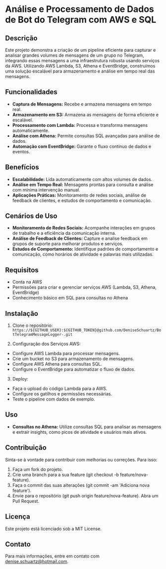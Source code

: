 # Análise e Processamento de Dados de Bot do Telegram com AWS e SQL

## Descrição

Este projeto demonstra a criação de um pipeline eficiente para capturar e analisar grandes volumes de mensagens de um grupo no Telegram, integrando essas mensagens a uma infraestrutura robusta usando serviços da AWS. Utilizando AWS Lambda, S3, Athena e EventBridge, construímos uma solução escalável para armazenamento e análise em tempo real das mensagens.

## Funcionalidades
* **Captura de Mensagens:** Recebe e armazena mensagens em tempo real.
* **Armazenamento em S3:** Armazena as mensagens de forma eficiente e escalável.
* **Processamento com Lambda:** Processa e transforma mensagens automaticamente.
* **Análise com Athena:** Permite consultas SQL avançadas para análise de dados.
* **Automação com EventBridge:** Garante o fluxo contínuo de dados e eventos.
  
## Benefícios

* **Escalabilidade:** Lida automaticamente com altos volumes de dados.
* **Análise em Tempo Real:** Mensagens prontas para consulta e análise com mínima intervenção manual.
* **Aplicações Práticas:** Monitoramento de redes sociais, análise de feedback de clientes, e estudos de comportamento e comunicação.
  

## Cenários de Uso

* **Monitoramento de Redes Sociais:** Acompanhe interações em grupos de trabalho e a eficiência da comunicação interna.
* **Análise de Feedback de Clientes:** Capture e analise feedback em grupos de suporte para melhorar produtos e serviços.
* **Estudos de Comportamento:** Identifique padrões de comportamento e comunicação, como horários de atividade e palavras mais utilizadas.

## Requisitos

* Conta na AWS
* Permissões para criar e gerenciar serviços AWS (Lambda, S3, Athena, EventBridge)
* Conhecimento básico em SQL para consultas no Athena

## Instalação
1. Clone o repositório:
`https://${GITHUB_USER}:${GITHUB_TOKEN}@github.com/DeniseSchuartz/BotTelegramMessageLogger-.git`

2. Configuração dos Serviços AWS:

* Configure AWS Lambda para processar mensagens.
* Crie um bucket no S3 para armazenamento de mensagens.
* Configure AWS Athena para consultas SQL.
* Configure o EventBridge para automatizar o fluxo de dados.

3. Deploy:

* Faça o upload do código Lambda para a AWS.
* Configure os gatilhos e permissões necessárias.
* Teste o pipeline com dados de exemplo.

## Uso

* **Consultas no Athena:** Utilize consultas SQL para analisar as mensagens e extrair insights, como picos de atividade e usuários mais ativos.
 
## Contribuição
Sinta-se à vontade para contribuir com melhorias ou correções. Para isso:
1. Faça um fork do projeto.
2. Crie uma branch para a sua feature (git checkout -b feature/nova-feature).
3. Faça o commit das suas alterações (git commit -am 'Adiciona nova feature').
4. Envie para o repositório (git push origin feature/nova-feature).
Abra um Pull Request.

## Licença
Este projeto está licenciado sob a MIT License.

## Contato
Para mais informações, entre em contato com denise.schuartz@hotmail.com.

